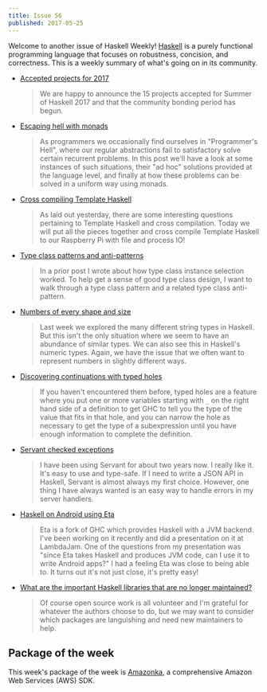 ```yaml
---
title: Issue 56
published: 2017-05-25
---
```


Welcome to another issue of Haskell Weekly!
[Haskell](https://haskell-lang.org) is a purely functional programming language that focuses on robustness, concision, and correctness.
This is a weekly summary of what's going on in its community.

-   [Accepted projects for 2017](https://summer.haskell.org/news/2017-05-24-accepted-projects.html)

    > We are happy to announce the 15 projects accepted for Summer of Haskell 2017 and that the community bonding period has begun.

-   [Escaping hell with monads](https://philipnilsson.github.io/Badness10k/posts/2017-05-07-escaping-hell-with-monads.html)

    > As programmers we occasionally find ourselves in "Programmer's Hell", where our regular abstractions fail to satisfactory solve certain recurrent problems. In this post we'll have a look at some instances of such situations, their "ad hoc" solutions provided at the language level, and finally at how these problems can be solved in a uniform way using monads.

-   [Cross compiling Template Haskell](https://medium.com/@zw3rk/cross-compiling-template-haskell-7e38c00c2914)

    > As laid out yesterday, there are some interesting questions pertaining to Template Haskell and cross compilation. Today we will put all the pieces together and cross compile Template Haskell to our Raspberry Pi with file and process IO!

-   [Type class patterns and anti-patterns](https://hackernoon.com/type-class-patterns-and-anti-patterns-efd045c5af66)

    > In a prior post I wrote about how type class instance selection worked. To help get a sense of good type class design, I want to walk through a type class pattern and a related type class anti-pattern.

-   [Numbers of every shape and size](https://mmhaskell.com/blog/2017/5/22/numbers-of-every-shape-and-size)

    > Last week we explored the many different string types in Haskell. But this isn't the only situation where we seem to have an abundance of similar types. We can also see this in Haskell's numeric types. Again, we have the issue that we often want to represent numbers in slightly different ways.

-   [Discovering continuations with typed holes](http://vaibhavsagar.com/blog/2017/05/22/discovering-continuations/)

    > If you haven't encountered them before, typed holes are a feature where you put one or more variables starting with `_` on the right hand side of a definition to get GHC to tell you the type of the value that fits in that hole, and you can narrow the hole as necessary to get the type of a subexpression until you have enough information to complete the definition.

-   [Servant checked exceptions](https://functor.tokyo/blog/2017-05-10-servant-checked-exceptions)

    > I have been using Servant for about two years now. I really like it. It's easy to use and type-safe. If I need to write a JSON API in Haskell, Servant is almost always my first choice. However, one thing I have always wanted is an easy way to handle errors in my server handlers.

-   [Haskell on Android using Eta](https://brianmckenna.org/blog/eta_android)

    > Eta is a fork of GHC which provides Haskell with a JVM backend. I've been working on it recently and did a presentation on it at LambdaJam. One of the questions from my presentation was "since Eta takes Haskell and produces JVM code, can I use it to write Android apps?" I had a feeling Eta was close to being able to. It turns out it's not just close, it's pretty easy!

-   [What are the important Haskell libraries that are no longer maintained?](https://np.reddit.com/r/haskell/comments/6cbgq3/what_are_the_important_haskell_libs_that_are_no/)

    > Of course open source work is all volunteer and I'm grateful for whatever the authors choose to do, but we may want to consider which packages are languishing and need new maintainers to help.

## Package of the week

This week's package of the week is [Amazonka](https://www.stackage.org/lts-8.15/package/amazonka-1.4.5),
a comprehensive Amazon Web Services (AWS) SDK.
